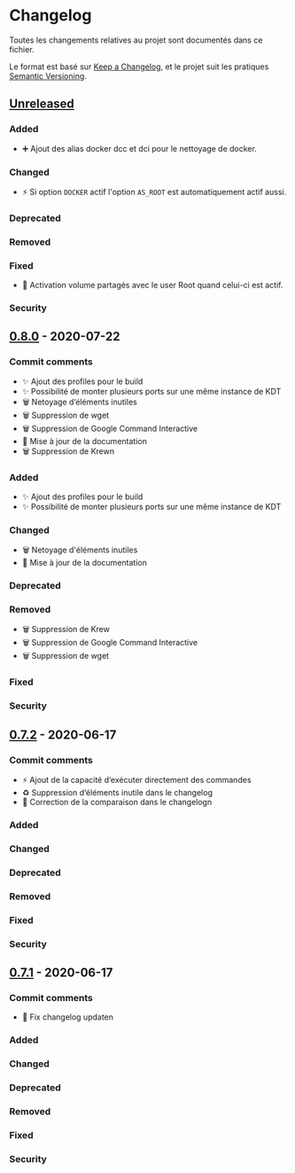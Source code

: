 # Changelog

Toutes les changements relatives au projet sont documentés dans ce fichier.

Le format est basé sur [Keep a Changelog](https://keepachangelog.com/en/1.0.0/),
et le projet suit les pratiques [Semantic Versioning](https://semver.org/spec/v2.0.0.html).

## [Unreleased]

### Added

- :heavy_plus_sign: Ajout des alias docker dcc et dci pour le nettoyage de docker.

### Changed

- :zap: Si option `DOCKER` actif l'option `AS_ROOT` est automatiquement actif aussi. 

### Deprecated

### Removed

### Fixed

- :bug: Activation volume partagés avec le user Root quand celui-ci est actif.

### Security

## [0.8.0] - 2020-07-22

### Commit comments

- :sparkles: Ajout des profiles pour le build
- :sparkles: Possibilité de monter plusieurs ports sur une même instance de KDT
- :wastebasket: Netoyage d‘éléments inutiles
- :wastebasket: Suppression de wget
- :wastebasket: Suppression de Google Command Interactive
- :pencil: Mise à jour de la documentation
- :wastebasket: Suppression de Krewn

### Added

- :sparkles: Ajout des profiles pour le build
- :sparkles: Possibilité de monter plusieurs ports sur une même instance de KDT

### Changed

- :wastebasket: Netoyage d'éléments inutiles
- :pencil: Mise à jour de la documentation

### Deprecated

### Removed

- :wastebasket: Suppression de Krew
- :wastebasket: Suppression de Google Command Interactive
- :wastebasket: Suppression de wget

### Fixed

### Security

## [0.7.2] - 2020-06-17

### Commit comments

- :zap: Ajout de la capacité d‘exécuter directement des commandes
- :recycle: Suppression d‘éléments inutile dans le changelog
- :bug: Correction de la comparaison dans le changelogn

### Added

### Changed

### Deprecated

### Removed

### Fixed

### Security

## [0.7.1] - 2020-06-17

### Commit comments

- :bug: Fix changelog updaten

### Added

### Changed

### Deprecated

### Removed

### Fixed

### Security


[Unreleased]: https://gitlab.com/dolmen-tech/tools/k8s-devops-toolkit/compare/v0.8.0...master
[0.8.0]: https://gitlab.com/dolmen-tech/tools/k8s-devops-toolkit/compare/v0.7.2...v0.8.0
[0.7.2]: https://gitlab.com/dolmen-tech/tools/k8s-devops-toolkit/compare/v0.7.1...v0.7.2
[0.7.1]: https://gitlab.com/dolmen-tech/tools/k8s-devops-toolkit/compare/v0.7.0...v0.7.1
